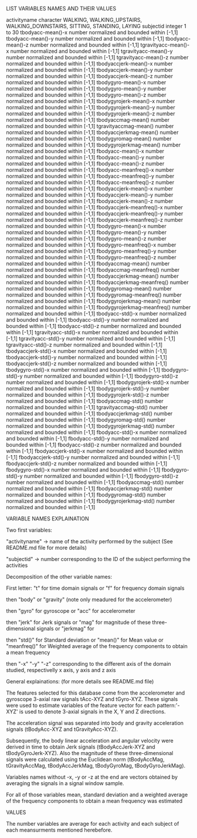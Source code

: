 LIST VARIABLES NAMES AND THEIR VALUES

activityname                character         WALKING, WALKING_UPSTAIRS, WALKING_DOWNSTAIRS, SITTING, STANDING, LAYING 
subjectid                   integer           1 to 30
tbodyacc-mean()-x           number            normalized and bounded within [-1,1]
tbodyacc-mean()-y           number            normalized and bounded within [-1,1]
tbodyacc-mean()-z           number            normalized and bounded within [-1,1]
tgravityacc-mean()-x        number            normalized and bounded within [-1,1]
tgravityacc-mean()-y        number            normalized and bounded within [-1,1]
tgravityacc-mean()-z        number            normalized and bounded within [-1,1]
tbodyaccjerk-mean()-x       number            normalized and bounded within [-1,1]
tbodyaccjerk-mean()-y       number            normalized and bounded within [-1,1]
tbodyaccjerk-mean()-z       number            normalized and bounded within [-1,1]
tbodygyro-mean()-x          number            normalized and bounded within [-1,1]
tbodygyro-mean()-y          number            normalized and bounded within [-1,1]
tbodygyro-mean()-z          number            normalized and bounded within [-1,1]
tbodygyrojerk-mean()-x      number            normalized and bounded within [-1,1]
tbodygyrojerk-mean()-y      number            normalized and bounded within [-1,1]
tbodygyrojerk-mean()-z      number            normalized and bounded within [-1,1]
tbodyaccmag-mean()          number            normalized and bounded within [-1,1]
tgravityaccmag-mean()       number            normalized and bounded within [-1,1]
tbodyaccjerkmag-mean()      number            normalized and bounded within [-1,1]
tbodygyromag-mean()         number            normalized and bounded within [-1,1]
tbodygyrojerkmag-mean()     number            normalized and bounded within [-1,1]
fbodyacc-mean()-x           number            normalized and bounded within [-1,1]
fbodyacc-mean()-y           number            normalized and bounded within [-1,1]
fbodyacc-mean()-z           number            normalized and bounded within [-1,1]
fbodyacc-meanfreq()-x       number            normalized and bounded within [-1,1]
fbodyacc-meanfreq()-y       number            normalized and bounded within [-1,1]
fbodyacc-meanfreq()-z       number            normalized and bounded within [-1,1]
fbodyaccjerk-mean()-x       number            normalized and bounded within [-1,1]
fbodyaccjerk-mean()-y       number            normalized and bounded within [-1,1]
fbodyaccjerk-mean()-z       number            normalized and bounded within [-1,1]
fbodyaccjerk-meanfreq()-x   number            normalized and bounded within [-1,1]
fbodyaccjerk-meanfreq()-y   number            normalized and bounded within [-1,1]
fbodyaccjerk-meanfreq()-z   number            normalized and bounded within [-1,1]
fbodygyro-mean()-x          number            normalized and bounded within [-1,1]
fbodygyro-mean()-y          number            normalized and bounded within [-1,1]
fbodygyro-mean()-z          number            normalized and bounded within [-1,1]
fbodygyro-meanfreq()-x      number            normalized and bounded within [-1,1]
fbodygyro-meanfreq()-y      number            normalized and bounded within [-1,1]
fbodygyro-meanfreq()-z      number            normalized and bounded within [-1,1]
fbodyaccmag-mean()          number            normalized and bounded within [-1,1]
fbodyaccmag-meanfreq()      number            normalized and bounded within [-1,1]
fbodyaccjerkmag-mean()      number            normalized and bounded within [-1,1]
fbodyaccjerkmag-meanfreq()  number            normalized and bounded within [-1,1]
fbodygyromag-mean()         number            normalized and bounded within [-1,1]
fbodygyromag-meanfreq()     number            normalized and bounded within [-1,1]
fbodygyrojerkmag-mean()     number            normalized and bounded within [-1,1]
fbodygyrojerkmag-meanfreq() number            normalized and bounded within [-1,1]
tbodyacc-std()-x            number            normalized and bounded within [-1,1]
tbodyacc-std()-y            number            normalized and bounded within [-1,1]
tbodyacc-std()-z            number            normalized and bounded within [-1,1]
tgravityacc-std()-x         number            normalized and bounded within [-1,1]
tgravityacc-std()-y         number            normalized and bounded within [-1,1]
tgravityacc-std()-z         number            normalized and bounded within [-1,1]
tbodyaccjerk-std()-x        number            normalized and bounded within [-1,1]
tbodyaccjerk-std()-y        number            normalized and bounded within [-1,1]
tbodyaccjerk-std()-z        number            normalized and bounded within [-1,1]
tbodygyro-std()-x           number            normalized and bounded within [-1,1]
tbodygyro-std()-y           number            normalized and bounded within [-1,1]
tbodygyro-std()-z           number            normalized and bounded within [-1,1]
tbodygyrojerk-std()-x       number            normalized and bounded within [-1,1]
tbodygyrojerk-std()-y       number            normalized and bounded within [-1,1]
tbodygyrojerk-std()-z       number            normalized and bounded within [-1,1]
tbodyaccmag-std()           number            normalized and bounded within [-1,1]
tgravityaccmag-std()        number            normalized and bounded within [-1,1]
tbodyaccjerkmag-std()       number            normalized and bounded within [-1,1]
tbodygyromag-std()          number            normalized and bounded within [-1,1]
tbodygyrojerkmag-std()      number            normalized and bounded within [-1,1]
fbodyacc-std()-x            number            normalized and bounded within [-1,1]
fbodyacc-std()-y            number            normalized and bounded within [-1,1]
fbodyacc-std()-z            number            normalized and bounded within [-1,1]
fbodyaccjerk-std()-x        number            normalized and bounded within [-1,1]
fbodyaccjerk-std()-y        number            normalized and bounded within [-1,1]
fbodyaccjerk-std()-z        number            normalized and bounded within [-1,1]
fbodygyro-std()-x           number            normalized and bounded within [-1,1]
fbodygyro-std()-y           number            normalized and bounded within [-1,1]
fbodygyro-std()-z           number            normalized and bounded within [-1,1]
fbodyaccmag-std()           number            normalized and bounded within [-1,1]
fbodyaccjerkmag-std()       number            normalized and bounded within [-1,1]
fbodygyromag-std()          number            normalized and bounded within [-1,1]
fbodygyrojerkmag-std()      number            normalized and bounded within [-1,1]


VARIABLE NAMES EXPLAINATION

  Two first variables:

"activityname" -> name of the activity performed by the subject (See README.md file for more details)

"subjectid" -> number corresponding to the ID of the subject performing the activities
        

  Decomposition of the other variable names:
  
First letter: "t" for time domain signals or
              "f" for frequency domain signals
              
then  "body" or
      "gravity" (note only meadured for the accelerometer)
      
then  "gyro" for gyroscope or
      "acc" for accelerometer
      
then  "jerk" for Jerk signals or
      "mag" for magnitude of these three-dimensional signals or
      "jerkmag" for 
      
then  "std()" for Standard deviation or 
      "mean()" for Mean value or 
      "meanfreq()" for Weighted average of the frequency components to obtain a mean frequency

then "-x" "-y" "-z" corresponding to the different axis of the domain studied, respectivelly x axis, y axis and z axis


  General explainations: (for more details see README.md file)
  
The features selected for this database come from the accelerometer and gyroscope 3-axial raw signals tAcc-XYZ and tGyro-XYZ. These signals were used to estimate variables of the feature vector for each pattern:'-XYZ' is used to denote 3-axial signals in the X, Y and Z directions.

The acceleration signal was separated into body and gravity acceleration signals (tBodyAcc-XYZ and tGravityAcc-XYZ).

Subsequently, the body linear acceleration and angular velocity were derived in time to obtain Jerk signals (tBodyAccJerk-XYZ and tBodyGyroJerk-XYZ). Also the magnitude of these three-dimensional signals were calculated using the Euclidean norm (tBodyAccMag, tGravityAccMag, tBodyAccJerkMag, tBodyGyroMag, tBodyGyroJerkMag). 

Variables names without -x, -y or -z at the end are vectors obtained by averaging the signals in a signal window sample.

For all of those variables mean, standard deviation and a weighted average of the frequency components to obtain a mean frequency was estimated

VALUES

The number variables are average for each activity and each subject of each meansurments mentioned herebefore.



